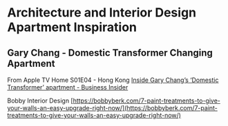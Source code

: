 
# Architecture and Interior Design Apartment Inspiration

## Gary Chang - Domestic Transformer Changing Apartment

From Apple TV Home S01E04 - Hong Kong
[Inside Gary Chang’s ‘Domestic Transformer’ apartment - Business Insider](https://www.businessinsider.com/gary-chang-transforming-apartment-hong-kong2016-5?r=US&IR=T%0A)


Bobby Interior Design
[https://bobbyberk.com/7-paint-treatments-to-give-your-walls-an-easy-upgrade-right-now/](https://bobbyberk.com/7-paint-treatments-to-give-your-walls-an-easy-upgrade-right-now/)